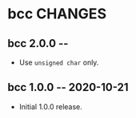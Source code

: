bcc CHANGES
===========

bcc 2.0.0 --
-----------------------

- Use `unsigned char` only.

bcc 1.0.0 -- 2020-10-21
-----------------------

- Initial 1.0.0 release.

